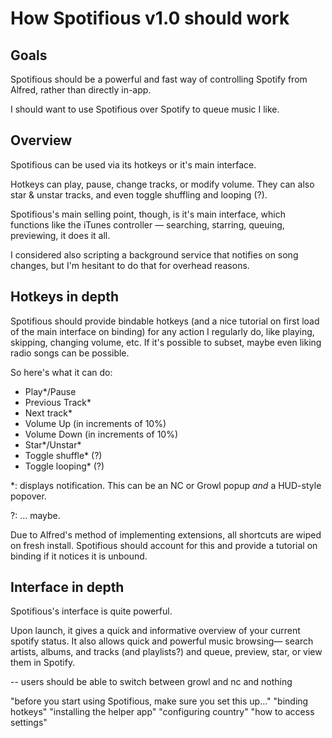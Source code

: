 # How Spotifious v1.0 should work #

## Goals ##

Spotifious should be a powerful and fast way of controlling Spotify from Alfred, rather than directly in-app.

I should want to use Spotifious over Spotify to queue music I like.

## Overview ##

Spotifious can be used via its hotkeys or it's main interface. 

Hotkeys can play, pause, change tracks, or modify volume. They can also star & unstar tracks, and even toggle shuffling and looping (?). 

Spotifious's main selling point, though, is it's main interface, which functions like the iTunes controller — searching, starring, queuing, previewing, it does it all.

I considered also scripting a background service that notifies on song changes, but I'm hesitant to do that for overhead reasons.

## Hotkeys in depth ##

Spotifious should provide bindable hotkeys (and a nice tutorial on first load of the main interface on binding) for any action I regularly do, like playing, skipping, changing volume, etc. If it's possible to subset, maybe even liking radio songs can be possible.

So here's what it can do:

- Play*/Pause
- Previous Track*
- Next track*
- Volume Up (in increments of 10%)
- Volume Down (in increments of 10%)
- Star*/Unstar\*
- Toggle shuffle* (?)
- Toggle looping* (?)

*: displays notification. This can be an NC or Growl popup _and_ a HUD-style popover.

?: … maybe.

Due to Alfred's method of implementing extensions, all shortcuts are wiped on fresh install. Spotifious should account for this and provide a tutorial on binding if it notices it is unbound.

## Interface in depth ##

Spotifious's interface is quite powerful.

Upon launch, it gives a quick and informative overview of your current spotify status. It also allows quick and powerful music browsing— search artists, albums, and tracks (and playlists?) and queue, preview, star, or view them in Spotify.

--
users should be able to switch between growl and nc and nothing

"before you start using Spotifious, make sure you set this up…"
	"binding hotkeys"
	"installing the helper app"
	"configuring country"
	"how to access settings"